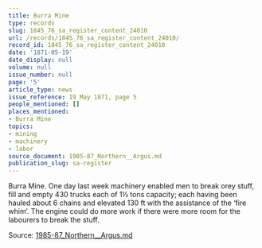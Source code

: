 ```yaml
---
title: Burra Mine
type: records
slug: 1845_76_sa_register_content_24010
url: /records/1845_76_sa_register_content_24010/
record_id: 1845_76_sa_register_content_24010
date: '1871-05-19'
date_display: null
volume: null
issue_number: null
page: '5'
article_type: news
issue_reference: 19 May 1871, page 5
people_mentioned: []
places_mentioned:
- Burra Mine
topics:
- mining
- machinery
- labor
source_document: 1985-87_Northern__Argus.md
publication_slug: sa-register
---
```


Burra Mine.  One day last week machinery enabled men to break orey stuff, fill and empty 430 trucks each of 1½ tons capacity; each having been hauled about 6 chains and elevated 130 ft with the assistance of the ‘fire whim’.  The engine could do more work if there were more room for the labourers to break the stuff.

Source: [1985-87_Northern__Argus.md](/downloads/markdown/1985-87_Northern__Argus.md)
